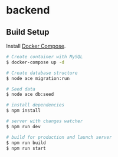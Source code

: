 # backend

## Build Setup

Install [Docker Compose](https://docs.docker.com/compose/install/).

```bash
# Create container with MySQL
$ docker-compose up -d

# Create database structure
$ node ace migration:run

# Seed data
$ node ace db:seed

# install dependencies
$ npm install

# server with changes watcher
$ npm run dev

# build for production and launch server
$ npm run build
$ npm run start